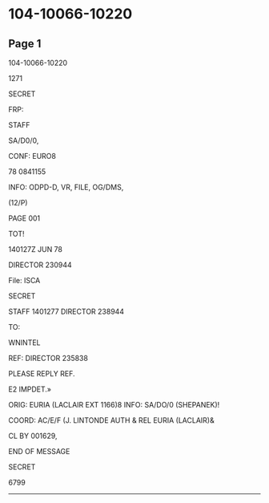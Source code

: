 # 104-10066-10220

## Page 1

104-10066-10220

1271

SECRET

FRP:

STAFF

SA/D0/0,

CONF: EURO8

78 0841155

INFO: ODPD-D, VR, FILE, OG/DMS,

(12/P)

PAGE 001

TOT!

140127Z JUN 78

DIRECTOR 230944

File: ISCA

SECRET

STAFF 1401277 DIRECTOR 238944

TO:

WNINTEL

REF: DIRECTOR 235838

PLEASE REPLY REF.

E2 IMPDET.»

ORIG: EURIA (LACLAIR EXT 1166)8 INFO: SA/DO/0 (SHEPANEK)!

COORD: AC/E/F (J. LINTONDE AUTH & REL EURIA (LACLAIR)&

CL BY 001629,

END OF MESSAGE

SECRET

6799

---

